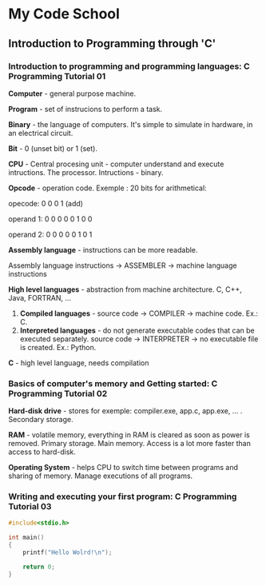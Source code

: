 # My Code School

## Introduction to Programming through 'C'

### Introduction to programming and programming languages: C Programming Tutorial 01

**Computer** - general purpose machine.

**Program** - set of instrucions to perform a task.

**Binary** - the language of computers. It's simple to simulate in hardware, in an electrical circuit.

**Bit** - 0 (unset bit) or 1 (set).

**CPU** - Central procesing unit - computer understand and execute intructions. The processor. Intructions - binary.

**Opcode** - operation code. Exemple : 20 bits for arithmetical:

opecode: 0 0 0 1 (add)

operand 1: 0 0 0 0 0 1 0 0

operand 2: 0 0 0 0 0 1 0 1

**Assembly language** - instructions can be more readable.

Assembly language instructions -> ASSEMBLER -> machine language instructions

**High level languages** - abstraction from machine architecture. C, C++, Java, FORTRAN, ...

1. **Compiled languages** - source code -> COMPILER -> machine code. Ex.: C.
2. **Interpreted languages** - do not generate executable codes that can be executed separately. source code -> INTERPRETER -> no executable file is created. Ex.: Python.

**C** - high level language, needs compilation

### Basics of computer's memory and Getting started: C Programming Tutorial 02

**Hard-disk drive** - stores for exemple: compiler.exe, app.c, app.exe, ... . Secondary storage.

**RAM** - volatile memory, everything in RAM is cleared as soon as power is removed. Primary storage. Main memory. Access is a lot more faster than access to hard-disk.

**Operating System** - helps CPU to switch time between programs and sharing of memory. Manage executions of all programs.

### Writing and executing your first program: C Programming Tutorial 03

```C
#include<stdio.h>

int main()
{
    printf("Hello Wolrd!\n");

    return 0;
}
```
